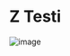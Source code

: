 # Z Testi

![image](https://user-images.githubusercontent.com/58151691/103439643-ba7fd800-4c4f-11eb-8aff-4402127c7ea2.png)

